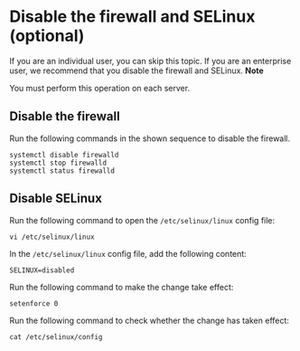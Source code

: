 Disable the firewall and SELinux (optional) 
================================================================



If you are an individual user, you can skip this topic. If you are an enterprise user, we recommend that you disable the firewall and SELinux. 
**Note**



You must perform this operation on each server.

Disable the firewall 
-----------------------------------------

Run the following commands in the shown sequence to disable the firewall.

```unknow
systemctl disable firewalld 
systemctl stop firewalld
systemctl status firewalld
```



Disable SELinux 
------------------------------------

Run the following command to open the `/etc/selinux/linux` config file:

```unknow
vi /etc/selinux/linux
```



In the `/etc/selinux/linux` config file, add the following content:

```unknow
SELINUX=disabled
```



Run the following command to make the change take effect:

```unknow
setenforce 0
```



Run the following command to check whether the change has taken effect:

```unknow
cat /etc/selinux/config
```



